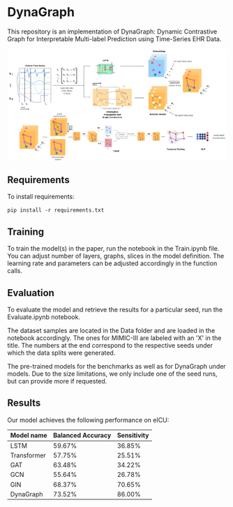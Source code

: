 # DynaGraph

This repository is an implementation of DynaGraph: Dynamic Contrastive Graph for Interpretable Multi-label Prediction using Time-Series EHR Data. 

<p align="center">
<img src="DynaGraph2.png" width="700">
</p>

## Requirements

To install requirements:

```setup
pip install -r requirements.txt
```
## Training

To train the model(s) in the paper, run the notebook in the Train.ipynb file. You can adjust number of layers, graphs, slices in the model definition. The learning rate and parameters can be adjusted accordingly in the function calls.

## Evaluation

To evaluate the model and retrieve the results for a particular seed, run the Evaluate.ipynb notebook.

The dataset samples are located in the Data folder and are loaded in the notebook accordingly. The ones for MIMIC-III are labeled with an 'X' in the title. The numbers at the end correspond to the respective seeds under which the data splits were generated.

The pre-trained models for the benchmarks as well as for DynaGraph under models. Due to the size limitations, we only include one of the seed runs, but can provide more if requested.

## Results

Our model achieves the following performance on eICU:

| Model name         | Balanced Accuracy  |   Sensitivity  |
| ------------------ |----------------    | -------------- |
| LSTM               |       59.67%       |     36.85%     |
| Transformer        |       57.75%       |     25.51%     |
| GAT                |       63.48%       |     34.22%     |
| GCN                |       55.64%       |     26.78%     |
| GIN                |       68.37%       |     70.65%     |
| DynaGraph          |       73.52%       |     86.00%     |
